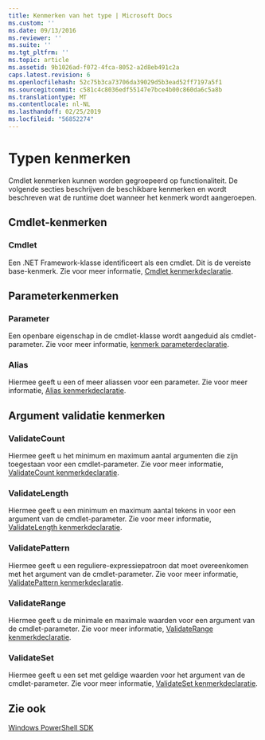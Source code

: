 ```yaml
---
title: Kenmerken van het type | Microsoft Docs
ms.custom: ''
ms.date: 09/13/2016
ms.reviewer: ''
ms.suite: ''
ms.tgt_pltfrm: ''
ms.topic: article
ms.assetid: 9b1026ad-f072-4fca-8052-a2d8eb491c2a
caps.latest.revision: 6
ms.openlocfilehash: 52c75b3ca73706da39029d5b3ead52ff7197a5f1
ms.sourcegitcommit: c581c4c8036edf55147e7bce4b00c860da6c5a8b
ms.translationtype: MT
ms.contentlocale: nl-NL
ms.lasthandoff: 02/25/2019
ms.locfileid: "56852274"
---
```

# <a name="attribute-types"></a>Typen kenmerken

Cmdlet kenmerken kunnen worden gegroepeerd op functionaliteit.
De volgende secties beschrijven de beschikbare kenmerken en wordt beschreven wat de runtime doet wanneer het kenmerk wordt aangeroepen.

## <a name="cmdlet-attributes"></a>Cmdlet-kenmerken

### <a name="cmdlet"></a>Cmdlet

Een .NET Framework-klasse identificeert als een cmdlet.
Dit is de vereiste base-kenmerk.
Zie voor meer informatie, [Cmdlet kenmerkdeclaratie](./cmdlet-attribute-declaration.md).

## <a name="parameter-attributes"></a>Parameterkenmerken

### <a name="parameter"></a>Parameter

Een openbare eigenschap in de cmdlet-klasse wordt aangeduid als cmdlet-parameter.
Zie voor meer informatie, [kenmerk parameterdeclaratie](./parameter-attribute-declaration.md).

### <a name="alias"></a>Alias

Hiermee geeft u een of meer aliassen voor een parameter.
Zie voor meer informatie, [Alias kenmerkdeclaratie](./alias-attribute-declaration.md).

## <a name="argument-validation-attributes"></a>Argument validatie kenmerken

### <a name="validatecount"></a>ValidateCount

Hiermee geeft u het minimum en maximum aantal argumenten die zijn toegestaan voor een cmdlet-parameter.
Zie voor meer informatie, [ValidateCount kenmerkdeclaratie](./validatecount-attribute-declaration.md).

### <a name="validatelength"></a>ValidateLength

Hiermee geeft u een minimum en maximum aantal tekens in voor een argument van de cmdlet-parameter.
Zie voor meer informatie, [ValidateLength kenmerkdeclaratie](./validatelength-attribute-declaration.md).

### <a name="validatepattern"></a>ValidatePattern

Hiermee geeft u een reguliere-expressiepatroon dat moet overeenkomen met het argument van de cmdlet-parameter.
Zie voor meer informatie, [ValidatePattern kenmerkdeclaratie](./validatepattern-attribute-declaration.md).

### <a name="validaterange"></a>ValidateRange

Hiermee geeft u de minimale en maximale waarden voor een argument van de cmdlet-parameter.
Zie voor meer informatie, [ValidateRange kenmerkdeclaratie](./validaterange-attribute-declaration.md).

### <a name="validateset"></a>ValidateSet

Hiermee geeft u een set met geldige waarden voor het argument van de cmdlet-parameter.
Zie voor meer informatie, [ValidateSet kenmerkdeclaratie](./validateset-attribute-declaration.md).

## <a name="see-also"></a>Zie ook

[Windows PowerShell SDK](../windows-powershell-reference.md)
